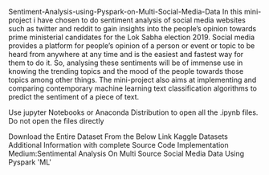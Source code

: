 Sentiment-Analysis-using-Pyspark-on-Multi-Social-Media-Data
In this mini-project i have chosen to do sentiment analysis of social media websites such as twitter and reddit to gain insights into the people’s opinion towards prime ministerial candidates for the Lok Sabha election 2019. Social media provides a platform for people’s opinion of a person or event or topic to be heard from anywhere at any time and is the easiest and fastest way for them to do it. So, analysing these sentiments will be of immense use in knowing the trending topics and the mood of the people towards those topics among other things. The mini-project also aims at implementing and comparing contemporary machine learning text classification algorithms to predict the sentiment of a piece of text.

Use jupyter Notebooks or Anaconda Distribution to open all the .ipynb files. Do not open the files directly

Download the Entire Dataset From the Below Link
Kaggle Datasets
Additional Information with complete Source Code Implementation
Medium:Sentimental Analysis On Multi Source Social Media Data Using Pyspark
'ML'

